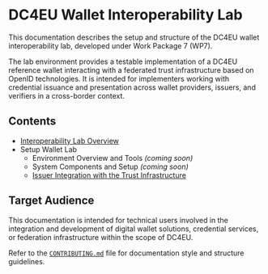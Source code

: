 # DC4EU Wallet Interoperability Lab

This documentation describes the setup and structure of the DC4EU wallet
interoperability lab, developed under Work Package 7 (WP7).

The lab environment provides a testable implementation of a DC4EU reference
wallet interacting with a federated trust infrastructure based on OpenID
technologies. It is intended for implementers working with credential issuance
and presentation across wallet providers, issuers, and verifiers in a
cross-border context.

## Contents

- [Interoperability Lab Overview](./interoperability_lab_overview.md)
- Setup Wallet Lab
  - Environment Overview and Tools *(coming soon)*
  - System Components and Setup *(coming soon)*
  - [Issuer Integration with the Trust Infrastructure](
    ./setup_wallet_lab/issuer_integration_with_trust_infrastructure.md)

## Target Audience

This documentation is intended for technical users involved in the integration
and development of digital wallet solutions, credential services, or federation
infrastructure within the scope of DC4EU.

Refer to the [`CONTRIBUTING.md`](../CONTRIBUTING.md) file for documentation
style and structure guidelines.
